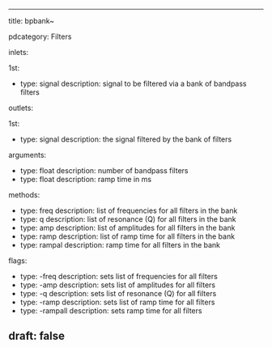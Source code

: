 --- 


title: bpbank~

pdcategory: Filters

inlets:

  1st:
  - type: signal
    description: signal to be filtered via a bank of bandpass filters

outlets:

  1st:
  - type: signal
    description: the signal filtered by the bank of filters

arguments:
  - type: float
    description: number of bandpass filters
  - type: float
    description: ramp time in ms

methods:
  - type: freq <list>
    description: list of frequencies for all filters in the bank
  - type: q <list>
    description: list of resonance (Q) for all filters in the bank
  - type: amp <list>
    description: list of amplitudes for all filters in the bank
  - type: ramp <list>
    description: list of ramp time for all filters in the bank
  - type: rampal <float>
    description: ramp time for all filters in the bank

flags:
  - type: -freq <list>
    description: sets list of frequencies for all filters
  - type: -amp <list>
    description: sets list of amplitudes for all filters
  - type: -q <list>
    description: sets list of resonance (Q) for all filters
  - type: -ramp <list>
    description: sets list of ramp time for all filters
  - type: -rampall <float>
    description: sets ramp time for all filters

draft: false
---